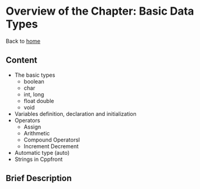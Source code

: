 # Overview of the Chapter: Basic Data TypesBack to [home](../readme.md)## Content* The basic types	* boolean		* char	* int, long	* float double	* void* Variables definition, declaration and initialization* Operators	* Assign	* Arithmetic	* Compound OperatorsI	* Increment Decrement* Automatic type (auto)* Strings in Cppfront## Brief Description